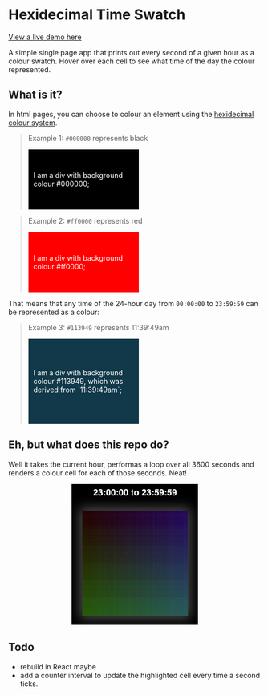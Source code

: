 # Hexidecimal Time Swatch

[View a live demo here](https://noccer.github.io/hexidecimal-time-swatch/)

A simple single page app that prints out every second of a given hour as a colour swatch. Hover over each cell to see what time of the day the colour represented.

## What is it?

In html pages, you can choose to colour an element using the [hexidecimal colour system](https://en.wikipedia.org/wiki/Hexadecimal).

> Example 1: `#000000` represents black
> <div style="display: flex; align-items: center; justify-content: center; width: 200px; height: 100px; color: white; background-color: #000000; padding: 10px;">
>   I am a div with background colour #000000;
></div>

> Example 2: `#ff0000` represents red
> <div style="display: flex; align-items: center; justify-content: center; width: 200px; height: 100px; color: white; background-color: #ff0000; padding: 10px;">
>   I am a div with background colour #ff0000;
></div>

That means that any time of the 24-hour day from `00:00:00` to `23:59:59` can be represented as a colour:

> Example 3: `#113949` represents 11:39:49am
> <div style="display: flex; align-items: center; justify-content: center; width: 200px; height: 150px; color: white; background-color: #113949; padding: 10px;">
>   I am a div with background colour #113949, which was derived from `11:39:49am`;
></div>

## Eh, but what does this repo do?

Well it takes the current hour, performas a loop over all 3600 seconds and renders a colour cell for each of those seconds. Neat!

<div style="max-width: 50%; margin: 0 auto;">
    <img src="./hexidecimal_time_swatch.png" alt="Hexidecimal Time Swatch" />
</div>

## Todo

- rebuild in React maybe
- add a counter interval to update the highlighted cell every time a second ticks.